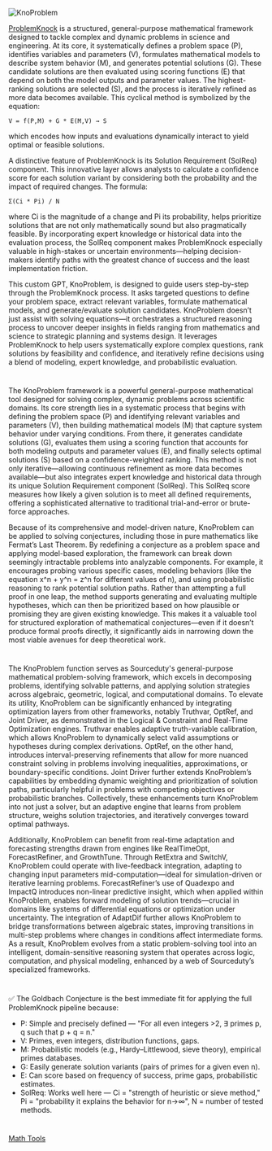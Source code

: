 ![KnoProblem](https://github.com/user-attachments/assets/92eff836-20c5-42fa-9e11-e540e9720cf7)

[ProblemKnock](https://chatgpt.com/g/g-6849f3d35ed481919b985d6a644db32e-knoproblem) is a structured, general-purpose mathematical framework designed to tackle complex and dynamic problems in science and engineering. At its core, it systematically defines a problem space (P), identifies variables and parameters (V), formulates mathematical models to describe system behavior (M), and generates potential solutions (G). These candidate solutions are then evaluated using scoring functions (E) that depend on both the model outputs and parameter values. The highest-ranking solutions are selected (S), and the process is iteratively refined as more data becomes available. This cyclical method is symbolized by the equation:

`V = f(P,M) + G * E(M,V) → S`

which encodes how inputs and evaluations dynamically interact to yield optimal or feasible solutions.

A distinctive feature of ProblemKnock is its Solution Requirement (SolReq) component. This innovative layer allows analysts to calculate a confidence score for each solution variant by considering both the probability and the impact of required changes. The formula:

`Σ(Ci * Pi) / N`

where Ci is the magnitude of a change and Pi its probability, helps prioritize solutions that are not only mathematically sound but also pragmatically feasible. By incorporating expert knowledge or historical data into the evaluation process, the SolReq component makes ProblemKnock especially valuable in high-stakes or uncertain environments—helping decision-makers identify paths with the greatest chance of success and the least implementation friction.

This custom GPT, KnoProblem, is designed to guide users step-by-step through the ProblemKnock process. It asks targeted questions to define your problem space, extract relevant variables, formulate mathematical models, and generate/evaluate solution candidates. KnoProblem doesn’t just assist with solving equations—it orchestrates a structured reasoning process to uncover deeper insights in fields ranging from mathematics and science to strategic planning and systems design. It leverages ProblemKnock to help users systematically explore complex questions, rank solutions by feasibility and confidence, and iteratively refine decisions using a blend of modeling, expert knowledge, and probabilistic evaluation.

#

The KnoProblem framework is a powerful general-purpose mathematical tool designed for solving complex, dynamic problems across scientific domains. Its core strength lies in a systematic process that begins with defining the problem space (P) and identifying relevant variables and parameters (V), then building mathematical models (M) that capture system behavior under varying conditions. From there, it generates candidate solutions (G), evaluates them using a scoring function that accounts for both modeling outputs and parameter values (E), and finally selects optimal solutions (S) based on a confidence-weighted ranking. This method is not only iterative—allowing continuous refinement as more data becomes available—but also integrates expert knowledge and historical data through its unique Solution Requirement component (SolReq). This SolReq score measures how likely a given solution is to meet all defined requirements, offering a sophisticated alternative to traditional trial-and-error or brute-force approaches.

Because of its comprehensive and model-driven nature, KnoProblem can be applied to solving conjectures, including those in pure mathematics like Fermat’s Last Theorem. By redefining a conjecture as a problem space and applying model-based exploration, the framework can break down seemingly intractable problems into analyzable components. For example, it encourages probing various specific cases, modeling behaviors (like the equation x^n + y^n = z^n for different values of n), and using probabilistic reasoning to rank potential solution paths. Rather than attempting a full proof in one leap, the method supports generating and evaluating multiple hypotheses, which can then be prioritized based on how plausible or promising they are given existing knowledge. This makes it a valuable tool for structured exploration of mathematical conjectures—even if it doesn’t produce formal proofs directly, it significantly aids in narrowing down the most viable avenues for deep theoretical work.

#

The KnoProblem function serves as Sourceduty's general-purpose mathematical problem-solving framework, which excels in decomposing problems, identifying solvable patterns, and applying solution strategies across algebraic, geometric, logical, and computational domains. To elevate its utility, KnoProblem can be significantly enhanced by integrating optimization layers from other frameworks, notably Truthvar, OptRef, and Joint Driver, as demonstrated in the Logical & Constraint and Real-Time Optimization engines. Truthvar enables adaptive truth-variable calibration, which allows KnoProblem to dynamically select valid assumptions or hypotheses during complex derivations. OptRef, on the other hand, introduces interval-preserving refinements that allow for more nuanced constraint solving in problems involving inequalities, approximations, or boundary-specific conditions. Joint Driver further extends KnoProblem’s capabilities by embedding dynamic weighting and prioritization of solution paths, particularly helpful in problems with competing objectives or probabilistic branches. Collectively, these enhancements turn KnoProblem into not just a solver, but an adaptive engine that learns from problem structure, weighs solution trajectories, and iteratively converges toward optimal pathways.

Additionally, KnoProblem can benefit from real-time adaptation and forecasting strengths drawn from engines like RealTimeOpt, ForecastRefiner, and GrowthTune. Through RetExtra and SwitchV, KnoProblem could operate with live-feedback integration, adapting to changing input parameters mid-computation—ideal for simulation-driven or iterative learning problems. ForecastRefiner’s use of Quadexpo and ImpactQ introduces non-linear predictive insight, which when applied within KnoProblem, enables forward modeling of solution trends—crucial in domains like systems of differential equations or optimization under uncertainty. The integration of AdaptDif further allows KnoProblem to bridge transformations between algebraic states, improving transitions in multi-step problems where changes in conditions affect intermediate forms. As a result, KnoProblem evolves from a static problem-solving tool into an intelligent, domain-sensitive reasoning system that operates across logic, computation, and physical modeling, enhanced by a web of Sourceduty’s specialized frameworks.

#

✅ The Goldbach Conjecture is the best immediate fit for applying the full ProblemKnock pipeline because:

- P: Simple and precisely defined — "For all even integers >2, ∃ primes p, q such that p + q = n."
- V: Primes, even integers, distribution functions, gaps.
- M: Probabilistic models (e.g., Hardy–Littlewood, sieve theory), empirical primes databases.
- G: Easily generate solution variants (pairs of primes for a given even n).
- E: Can score based on frequency of success, prime gaps, probabilistic estimates.
- SolReq: Works well here — Ci = "strength of heuristic or sieve method," Pi = "probability it explains the behavior for n→∞", N = number of tested methods.

#

[Math Tools](https://github.com/sourceduty/Math_Tools)
